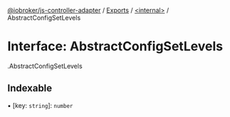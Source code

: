 [@iobroker/js-controller-adapter](../README.md) / [Exports](../modules.md) / [<internal\>](../modules/internal_.md) / AbstractConfigSetLevels

# Interface: AbstractConfigSetLevels

[<internal>](../modules/internal_.md).AbstractConfigSetLevels

## Indexable

▪ [key: `string`]: `number`
